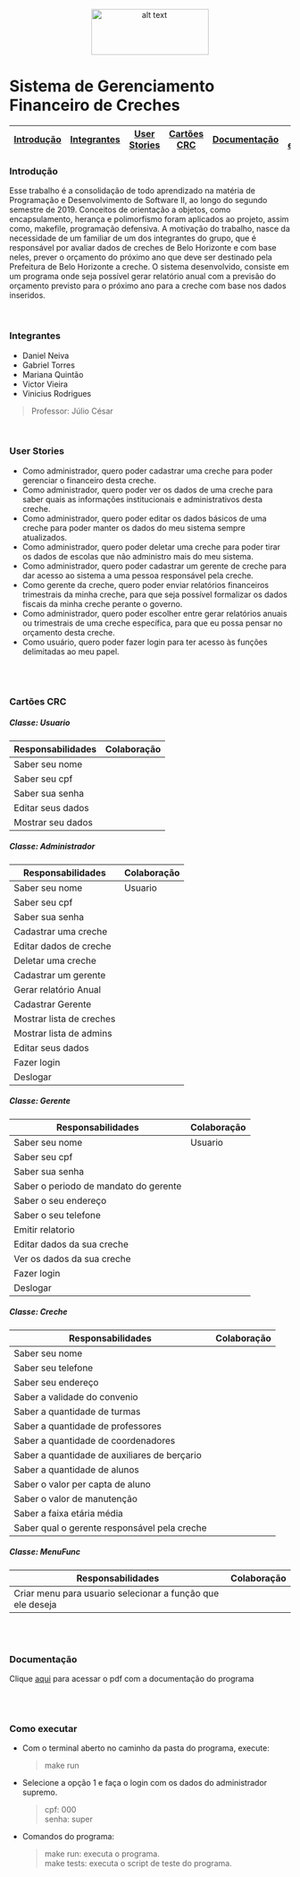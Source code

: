 <p align="center">
<img src="https://upload.wikimedia.org/wikipedia/commons/thumb/c/c3/Logo_UFMG.png/320px-Logo_UFMG.png" alt="alt text" width="210" height="82">
</p>


<p align="center"> <h1> Sistema de Gerenciamento Financeiro de Creches </h1> </p>


| [Introdução](#introdução) | [Integrantes](#integrantes) | [User Stories](#user-stories) | [Cartões CRC](#cartões-crc) | [Documentação](#documentação) | [Como executar](#como-executar) 
| - | - | - | - | - | - |


### Introdução

Esse trabalho é a consolidação de todo aprendizado na matéria de Programação e Desenvolvimento de Software II, ao longo do segundo semestre de 2019. Conceitos de orientação a objetos, como encapsulamento, herança e polimorfismo foram aplicados ao projeto, assim como, makefile, programação defensiva.
    A motivação do trabalho, nasce da necessidade de um familiar de um dos integrantes do grupo, que é responsável por avaliar dados de creches de Belo Horizonte e com base neles, prever o orçamento do próximo ano que deve ser destinado pela Prefeitura de Belo Horizonte a creche.
    O sistema desenvolvido, consiste em um programa onde seja possível gerar relatório anual com a previsão do orçamento previsto para o próximo ano para a creche com base nos dados inseridos.

<br>

### Integrantes
- Daniel Neiva
- Gabriel Torres
- Mariana Quintão 
- Victor Vieira 
- Vinicius Rodrigues

> Professor: Júlio César


<br>

### User Stories

<ul>

<li>Como administrador, quero poder cadastrar uma creche para poder gerenciar o financeiro desta creche.</li>


<li>Como administrador, quero poder ver os dados de uma creche para saber quais as informações institucionais e administrativos desta creche.</li>


<li>Como administrador, quero poder editar os dados básicos de uma creche para poder manter os dados do meu sistema sempre atualizados.</li>


<li>Como administrador, quero poder deletar uma creche para poder tirar os dados de escolas que não administro mais do meu sistema.</li>


<li>Como administrador, quero poder cadastrar um gerente de creche para dar acesso ao sistema a uma pessoa responsável pela creche.</li>


<li>Como gerente da creche, quero poder enviar relatórios financeiros trimestrais da minha creche, para que seja possível formalizar os dados fiscais da minha creche perante o governo.</li>


<li>Como administrador, quero poder escolher entre gerar relatórios anuais ou trimestrais de uma creche específica, para que eu possa pensar no orçamento desta creche.</li>


<li>Como usuário, quero poder fazer login para ter acesso às funções delimitadas ao meu papel.</li>
</ul>

<br>
<br>


### Cartões CRC

##### Classe: Usuario

|Responsabilidades|Colaboração|
| - | - |
|Saber seu nome|
|Saber seu cpf|
|Saber sua senha|
|Editar seus dados|
|Mostrar seu dados|

##### Classe: Administrador

|Responsabilidades| Colaboração|
| - | - |
|Saber seu nome | Usuario |
|Saber seu cpf |
|Saber sua senha |
|Cadastrar uma creche|
|Editar dados de creche |
|Deletar uma creche |
|Cadastrar um gerente |
|Gerar relatório Anual |
|Cadastrar Gerente |
|Mostrar lista de creches |
|Mostrar lista de admins |
|Editar seus dados |
|Fazer login |
|Deslogar |

##### Classe: Gerente

|Responsabilidades| Colaboração |
| - | - |
|Saber seu nome| Usuario|
|Saber seu cpf|
|Saber sua senha|
|Saber o periodo de mandato do gerente|
|Saber o seu endereço|
|Saber o seu telefone|
|Emitir relatorio|
|Editar dados da sua creche|
|Ver os dados da sua creche|
|Fazer login|
|Deslogar|


##### Classe: Creche

|Responsabilidades | Colaboração |
| - | - |
|Saber seu nome |
|Saber seu telefone|
|Saber seu endereço|
|Saber a validade do convenio|
|Saber a quantidade de turmas|
|Saber a quantidade de professores|
|Saber a quantidade de coordenadores|
|Saber a quantidade de auxiliares de berçario|
|Saber a quantidade de alunos|
|Saber o valor per capta de aluno|
|Saber o valor de manutenção|
|Saber a faixa etária média|
|Saber qual o gerente responsável pela creche|


##### Classe: MenuFunc

|Responsabilidades|Colaboração|
| - | - |
|Criar menu para usuario selecionar a função que ele deseja|


<br>
<br>

### Documentação
Clique [aqui](https://github.com/pds2/20192-team-4/blob/master/Documenta%C3%A7%C3%A3o/Documenta%C3%A7%C3%A3o%20TP%20-%20PDS%20II.pdf) para acessar o pdf com a documentação do programa


<br>
<br>

### Como executar

- Com o terminal aberto no caminho da pasta do programa, execute:
    > make run
    
- Selecione a opção 1 e faça o login com os dados do administrador supremo.
    > cpf: 000 <br>
    > senha: super
    
- Comandos do programa:
    > make run: executa o programa.<br>
    > make tests: executa o script de teste do programa.

 




